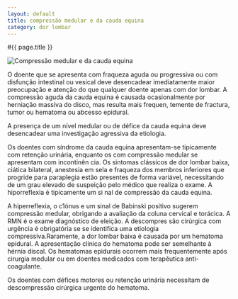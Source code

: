 ```yaml
---
layout: default
title: compressão medular e da cauda equina
category: dor lombar
---
```


#{{ page.title }}

<img src="http://www.dorlombar.com/images/compressao-medular.jpg" alt="Compressão medular e da cauda equina" />

O doente que se apresenta com fraqueza aguda ou progressiva ou com disfunção intestinal ou vesical deve desencadear imediatamente maior preocupação e atenção do que qualquer doente apenas com dor lombar. A compressão aguda da cauda equina é causada ocasio­nalmente por herniação massiva do disco, mas resulta mais frequen, temente de fractura, tumor ou hematoma ou abcesso epidural.

A presença de um nível medular ou de défice da cauda equina deve desencadear uma investigação agressiva da etiologia.

Os doentes com síndrome da cauda equina apresentam-se tipicamente com retenção urinária, enquanto os com compressão medular se apresentam com incontinên cia. Os sintomas clássicos de dor lombar baixa, ciática bilateral, anestesia em sela e fraqueza dos membros inferiores que progride para paraplegia estão presentes de forma variável, necessitando de um grau elevado de suspeição pelo médico que realiza o exame. A hiporreflexia é tipicamente um si nal de compressão da cauda equina.

A hiperreflexia, o c1ónus e um sinal de Babinski positivo sugerem compressão medular, obrigando a avaliação da coluna cervical e torácica. A RMN é o exame diagnóstico de eleição. A descompres são cirúrgica com urgência é obrigatória se se identifica uma etiologia compressiva.Raramente, a dor lombar baixa é causada por um hematoma epidural. A apresentação clínica do hematoma pode ser semelhante à hérnia discal. Os hematomas epidurais ocorrem mais frequentemente após cirurgia medular ou em doentes medicados com terapêutica anti-coagulante.

Os doentes com défices motores ou retenção urinária necessitam de descompressão cirúrgica urgente do hematoma.
